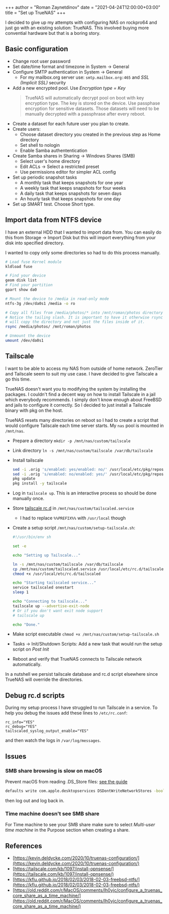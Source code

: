 +++
author = "Roman Zaynetdinov"
date = "2021-04-24T12:00:00+03:00"
title = "Set up TrueNAS"
+++

I decided to give up my attempts with configuring NAS on rockpro64 and just go with an existing solution: TrueNAS. This involved buying more convential hardware but that is a boring story.


## Basic configuration

* Change root user password
* Set date/time format and timezone in System -> General
* Configure SMTP authentication in System -> General
    * For my mailbox.org server use: `smtp.mailbox.org:465` and *SSL (Implicit SSL)* security
* Add a new encrypted pool. Use *Encryption type = Key*
    > TrueNAS will automatically decrypt pool on boot with key encryption type. The key is stored on the device. Use passphase encryption for sensitive datasets. 
    > Those datasets will need to be manually decrypted with a passphrase after every reboot.
* Create a dataset for each future user you plan to create.
* Create users:
    * Choose dataset directory you created in the previous step as Home directory
    * Set shell to nologin
    * Enable Samba authententication
* Create Samba shares in Sharing -> Windows Shares (SMB)
    * Select user's home directory
    * Edit ACLs -> Select a restricted preset
    * Use permissions editor for simpler ACL config
* Set up periodic snapshot tasks
    * A monthly task that keeps snapshots for one year
    * A weekly task that keeps snapshots for four weeks
    * A daily task that keeps snapshots for seven days
    * An hourly task that keeps snapshots for one day
* Set up SMART test. Choose Short type.


## Import data from NTFS device

I have an external HDD that I wanted to import data from. You can easily do this from Storage -> Import Disk but this will import everything from your disk into specified directory. 

I wanted to copy only some directories so had to do this process manually.

```sh
# Load fuse Kernel module
kldload fuse

# Find your device 
geom disk list
# Find your partition
gpart show da0

# Mount the device to /media in read-only mode
ntfs-3g /dev/da0s1 /media -o ro

# Copy all files from /media/photos/* into /mnt/roman/photos directory
# Notice the tailing slash. It is important to have it otherwise rsync
# will copy the directory and not just the files inside of it.
rsync /media/photos/ /mnt/roman/photos

# Unmount the device
umount /dev/da0s1
```


## Tailscale

I want to be able to access my NAS from outside of home network. ZeroTier and Tailscale seem to suit my use case. I have decided to give Tailscale a go this time.

TrueNAS doesn't want you to modifying the system by installing the packages. I couldn't find a decent way on how to install Tailscale in a jail which everybody recommends. I simply don't know enough about FreeBSD and jails to configure it correctly. So I decided to just install a Tailscale binary with pkg on the host.


TrueNAS resets many directories on reboot so I had to create a script that would configure Tailscale each time server starts. My `nas` pool is mounted in `/mnt/nas`.

* Prepare a directory `mkdir -p /mnt/nas/custom/tailscale`
* Link directory `ln -s /mnt/nas/custom/tailscale /var/db/tailscale`
* Install tailscale

    ```sh
    sed -i .orig 's/enabled: yes/enabled: no/' /usr/local/etc/pkg/repos/local.conf
    sed -i .orig 's/enabled: no/enabled: yes/' /usr/local/etc/pkg/repos/FreeBSD.conf
    pkg update
    pkg install -y tailscale
    ```
* Log in `tailscale up`. This is an interactive process so should be done manually once.

* Store [tailscale rc.d](https://cgit.freebsd.org/ports/tree/security/tailscale/files/tailscaled.in) in `/mnt/nas/custom/tailscaled.service`
    * I had to replace `%%PREFIX%%` with `/usr/local` though
* Create a setup script `/mnt/nas/custom/setup-tailscale.sh`:
    ```sh
    #!/usr/bin/env sh
    
    set -e
    
    echo "Setting up Tailscale..."
    
    ln -s /mnt/nas/custom/tailscale /var/db/tailscale
    cp /mnt/nas/custom/tailscaled.service /usr/local/etc/rc.d/tailscaled
    chmod +x /usr/local/etc/rc.d/tailscaled
    
    echo "Starting tailscaled service..."
    service tailscaled onestart
    sleep 1
    
    echo "Connecting to tailscale..."
    tailscale up --advertise-exit-node
    # Or if you don't want exit node support
    # tailscale up 
    
    echo "Done."
    ```

* Make script executable `chmod +x /mnt/nas/custom/setup-tailscale.sh`
* Tasks -> Init/Shutdown Scripts: Add a new task that would run the setup script on *Post Init*
* Reboot and verify that TrueNAS connects to Tailscale network automatically.

In a nutshell we persist tailscale database and rc.d script elsewhere since TrueNAS will override the directories.


## Debug rc.d scripts

During my setup process I have struggled to run Tailscale in a service. To help you debug the issues add these lines to `/etc/rc.conf`:

```
rc_info="YES"
rc_debug="YES"
tailscaled_syslog_output_enable="YES"
```

and then watch the logs in `/var/log/messages`.


## Issues

### SMB share browsing is slow on macOS

Prevent macOS from reading .DS_Store files: [see the guide](https://support.apple.com/en-us/HT208209)

```sh
defaults write com.apple.desktopservices DSDontWriteNetworkStores -bool TRUE
```

then log out and log back in.


### Time machine doesn't see SMB share

For Time machine to see your SMB share make sure to select *Multi-user time machine* in the Purpose section when creating a share.


## References

* [https://kevin.deldycke.com/2020/10/truenas-configuration/](https://kevin.deldycke.com/2020/10/truenas-configuration/)
* [https://tailscale.com/kb/1097/install-opnsense/](https://tailscale.com/kb/1097/install-opnsense/)
* [https://kflu.github.io/2018/02/03/2018-02-03-freebsd-ntfs/](https://kflu.github.io/2018/02/03/2018-02-03-freebsd-ntfs/)
* [https://old.reddit.com/r/MacOS/comments/lh0yjc/configure_a_truenas_core_share_as_a_time_machine/](https://old.reddit.com/r/MacOS/comments/lh0yjc/configure_a_truenas_core_share_as_a_time_machine/)
